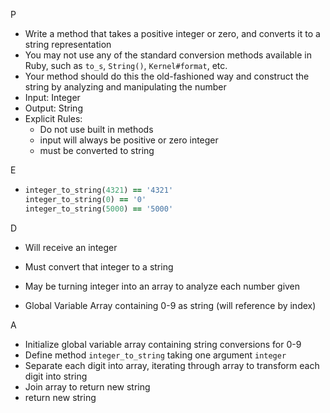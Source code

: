 P

- Write a method that takes a positive integer or zero, and converts it to a string representation
- You may not use any of the standard conversion methods available in Ruby, such as ``to_s``, ``String()``, ``Kernel#format``, etc. 
- Your method should do this the old-fashioned way and construct the string by analyzing and manipulating the number
- Input: Integer
- Output: String
- Explicit Rules: 
  - Do not use built in methods
  - input will always be positive or zero integer
  - must be converted to string

E

- ```ruby
  integer_to_string(4321) == '4321'
  integer_to_string(0) == '0'
  integer_to_string(5000) == '5000'
  ```

D

- Will receive an integer

- Must convert that integer to a string

- May be turning integer into an array to analyze each number given

- Global Variable Array containing 0-9 as string (will reference by index)

  

A

- Initialize global variable array containing string conversions for 0-9
- Define method ``integer_to_string`` taking one argument ``integer``
- Separate each digit into array, iterating through array to transform each digit into string
- Join array to return new string
- return new string